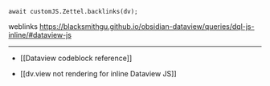 
```dataviewjs
await customJS.Zettel.backlinks(dv);
```
weblinks https://blacksmithgu.github.io/obsidian-dataview/queries/dql-js-inline/#dataview-js
___
- [[Dataview codeblock reference]]

- [[dv.view not rendering for inline Dataview JS]]


